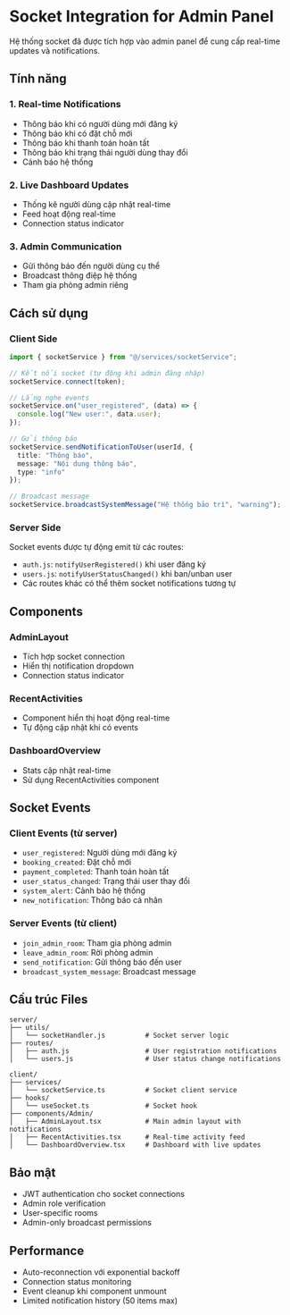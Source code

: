 # Socket Integration for Admin Panel

Hệ thống socket đã được tích hợp vào admin panel để cung cấp real-time updates và notifications.

## Tính năng

### 1. Real-time Notifications

- Thông báo khi có người dùng mới đăng ký
- Thông báo khi có đặt chỗ mới
- Thông báo khi thanh toán hoàn tất
- Thông báo khi trạng thái người dùng thay đổi
- Cảnh báo hệ thống

### 2. Live Dashboard Updates

- Thống kê người dùng cập nhật real-time
- Feed hoạt động real-time
- Connection status indicator

### 3. Admin Communication

- Gửi thông báo đến người dùng cụ thể
- Broadcast thông điệp hệ thống
- Tham gia phòng admin riêng

## Cách sử dụng

### Client Side

```typescript
import { socketService } from "@/services/socketService";

// Kết nối socket (tự động khi admin đăng nhập)
socketService.connect(token);

// Lắng nghe events
socketService.on("user_registered", (data) => {
  console.log("New user:", data.user);
});

// Gửi thông báo
socketService.sendNotificationToUser(userId, {
  title: "Thông báo",
  message: "Nội dung thông báo",
  type: "info"
});

// Broadcast message
socketService.broadcastSystemMessage("Hệ thống bảo trì", "warning");
```

### Server Side

Socket events được tự động emit từ các routes:

- `auth.js`: `notifyUserRegistered()` khi user đăng ký
- `users.js`: `notifyUserStatusChanged()` khi ban/unban user
- Các routes khác có thể thêm socket notifications tương tự

## Components

### AdminLayout

- Tích hợp socket connection
- Hiển thị notification dropdown
- Connection status indicator

### RecentActivities

- Component hiển thị hoạt động real-time
- Tự động cập nhật khi có events

### DashboardOverview

- Stats cập nhật real-time
- Sử dụng RecentActivities component

## Socket Events

### Client Events (từ server)

- `user_registered`: Người dùng mới đăng ký
- `booking_created`: Đặt chỗ mới
- `payment_completed`: Thanh toán hoàn tất
- `user_status_changed`: Trạng thái user thay đổi
- `system_alert`: Cảnh báo hệ thống
- `new_notification`: Thông báo cá nhân

### Server Events (từ client)

- `join_admin_room`: Tham gia phòng admin
- `leave_admin_room`: Rời phòng admin
- `send_notification`: Gửi thông báo đến user
- `broadcast_system_message`: Broadcast message

## Cấu trúc Files

```
server/
├── utils/
│   └── socketHandler.js          # Socket server logic
├── routes/
│   ├── auth.js                   # User registration notifications
│   └── users.js                  # User status change notifications

client/
├── services/
│   └── socketService.ts          # Socket client service
├── hooks/
│   └── useSocket.ts              # Socket hook
├── components/Admin/
│   ├── AdminLayout.tsx           # Main admin layout with notifications
│   ├── RecentActivities.tsx      # Real-time activity feed
│   └── DashboardOverview.tsx     # Dashboard with live updates
```

## Bảo mật

- JWT authentication cho socket connections
- Admin role verification
- User-specific rooms
- Admin-only broadcast permissions

## Performance

- Auto-reconnection với exponential backoff
- Connection status monitoring
- Event cleanup khi component unmount
- Limited notification history (50 items max)
